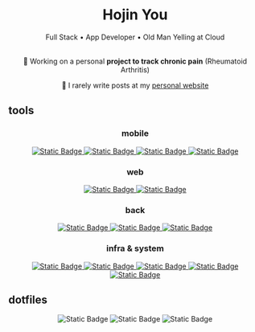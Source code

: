 <div align="center">
  <h1>Hojin You</h1>
  <div>Full Stack • App Developer • Old Man Yelling at Cloud</div>
  <br />
  <p>
    🔭 Working on a personal <strong>project to track chronic pain</strong> (Rheumatoid Arthritis)
  </p>
  <p>
    📝 I rarely write posts at my <a href="https://www.0ffline.tech/posts/">personal website</a>
  </p>
  <h2 align="left">
  tools
  </h2>
  <h3>
    mobile
  </h3>
  <a href="https://swift.org" target="_blank" rel="noreferrer">
    <img alt="Static Badge"
      src="https://img.shields.io/badge/swift-121212?style=for-the-badge&logo=swift&logoColor=%23F05138&logoSize=auto">
  </a>
  <a href="https://kotlinlang.org" target="_blank" rel="noreferrer">
    <img alt="Static Badge"
      src="https://img.shields.io/badge/kotlin-121212?style=for-the-badge&logo=kotlin&logoColor=%237F52FF&logoSize=auto">
  </a>
  <a href="https://developer.android.com/compose" target="_blank" rel="noreferrer">
    <img alt="Static Badge"
      src="https://img.shields.io/badge/Compose-121212?style=for-the-badge&logo=jetpackcompose&logoColor=%234285F4">
  </a>
  <a href="https://flutter.dev" target="_blank" rel="noreferrer">
    <img alt="Static Badge"
      src="https://img.shields.io/badge/flutter-121212?style=for-the-badge&logo=flutter&logoColor=%2302569B&logoSize=auto">
  </a>
  <h3>
    web
  </h3>
  <a href="https://nextjs.org/" target="_blank" rel="noreferrer">
    <img alt="Static Badge"
      src="https://img.shields.io/badge/Next.js-121212?style=for-the-badge&logo=nextdotjs&logoColor=%23FFFFFF&logoSize=auto">
  </a>
  <a href="https://tailwindcss.com/" target="_blank" rel="noreferrer">
    <img alt="Static Badge"
      src="https://img.shields.io/badge/tailwindcss-121212?style=for-the-badge&logo=tailwindcss&logoColor=%2306B6D4&logoSize=auto">
  </a>
  <h3>
    back
  </h3>
  <p>
    <a href="https://dotnet.microsoft.com/en-us/" target="_blank" rel="noreferrer">
      <img alt="Static Badge"
        src="https://img.shields.io/badge/Core-121212?style=for-the-badge&logo=dotnet&logoColor=%23512BD4&logoSize=auto">
    </a>
    <a href="https://www.mongodb.com/" target="_blank" rel="noreferrer">
      <img alt="Static Badge"
        src="https://img.shields.io/badge/mongodb-121212?style=for-the-badge&logo=mongodb&logoColor=%2347A248">
    </a>
    <a href="https://nginx.org/en/" target="_blank" rel="noreferrer">
      <img alt="Static Badge"
        src="https://img.shields.io/badge/nginx-121212?style=for-the-badge&logo=nginx&logoColor=%23009639">
    </a>
    <h3>
      infra & system
    </h3>
    <a href="https://git-scm.org/" target="_blank" rel="noreferrer">
<img alt="Static Badge" src="https://img.shields.io/badge/git-121212?style=for-the-badge&logo=git&logoColor=%23F05032">
  </a>
    <a href="https://www.gnu.org/software/bash/" target="_blank" rel="noreferrer">
      <img alt="Static Badge"
        src="https://img.shields.io/badge/bash-121212?style=for-the-badge&logo=gnubash&logoColor=%234EAA25">
    </a>
    <a href="https://www.gnu.org/gnu/linux-and-gnu.en.html" target="_blank" rel="noreferrer">
      <img alt="Static Badge"
        src="https://img.shields.io/badge/GNU/Linux-121212?style=for-the-badge&logo=linux&logoColor=%23FCC624">
    </a>
    <a href="https://www.docker.com/" target="_blank" rel="noreferrer">
      <img alt="Static Badge"
        src="https://img.shields.io/badge/Docker-121212?style=for-the-badge&logo=docker&logoColor=%232496ED&logoSize=auto">
    </a>
    <a href="https://mikrotik.com/" target="_blank" rel="noreferrer">
      <img alt="Static Badge"
        src="https://img.shields.io/badge/Mikrotik-121212?style=for-the-badge&logo=mikrotik&logoColor=%23293239&logoSize=auto">
    </a>
    
  </p>

  <h2 align="left">
  dotfiles
  </h2>
  <a>
      <img alt="Static Badge" src="https://img.shields.io/badge/.vimrc-121212?style=for-the-badge&logo=vim&logoColor=%23019733">
  </a>
<a>
  <img alt="Static Badge" src="https://img.shields.io/badge/.zshrc-121212?style=for-the-badge&logo=zsh&logoColor=%23F15A24">
</a>
<a>
    <img alt="Static Badge" src="https://img.shields.io/badge/.tmux.conf-121212?style=for-the-badge&logo=tmux&logoColor=%231BB91F">
</a>
</div>
